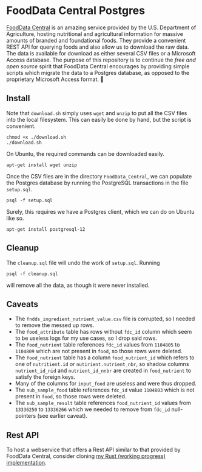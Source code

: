 # FoodData Central Postgres

[FoodData Central](https://fdc.nal.usda.gov/index.html) is an amazing service provided by the U.S. Department of Agriculture, hosting nutritional and agricultural information for massive amounts of branded and foundational foods.
They provide a convenient REST API for querying foods and also allow us to download the raw data.
The data is available for download as either several CSV files or a Microsoft Access database.
The purpose of this repository is to continue the *free and open source* spirit that FoodData Central encourages by providing simple scripts which migrate the data to a Postgres database, as opposed to the proprietary Microsoft Access format. 🤢

## Install

Note that `download.sh` simply uses `wget` and `unzip` to put all the CSV files into the local filesystem.
This can easily be done by hand, but the script is convenient.

```
chmod +x ./download.sh
./download.sh
```

On Ubuntu, the required commands can be downloaded easily.

```
apt-get install wget unzip
```

Once the CSV files are in the directory `FoodData_Central`, we can populate the Postgres database by running the PostgreSQL transactions in the file `setup.sql`.

```
psql -f setup.sql
```

Surely, this requires we have a Postgres client, which we can do on Ubuntu like so.

```
apt-get install postgresql-12
```

## Cleanup

The `cleanup.sql` file will undo the work of `setup.sql`.
Running 

```
psql -f cleanup.sql
```

will remove all the data, as though it were never installed.

## Caveats

- The `fndds_ingredient_nutrient_value.csv` file is corrupted, so I needed to remove the messed up rows.
- The `food_attribute` table has rows without `fdc_id` column which seem to be useless logs for my use cases, so I drop said rows.
- The `food_nutrient` table references `fdc_id` values from `1104805` to `1104809` which are not present in `food`, so those rows were deleted.
- The `food_nutrient` table has a column `food_nutrient_id` which refers to one of `nutritient.id` or `nutirient.nutrient_nbr`, so shadow columns `nutrient_id_nid` and `nutrient_id_nnbr` are created in `food_nutrient` to satisfy the foreign keys.
- Many of the columns for `input_food` are useless and were thus dropped.
- The `sub_sample_food` table references `fdc_id` value `1104803` which is not present in `food`, so those rows were deleted.
- The `sub_sample_result` table references `food_nutrient_id` values from `13336250` to `13336266` which we needed to remove from `fdc_id` null-pointers (see earlier caveat).

## Rest API

To host a webservice that offers a Rest API similar to that provided by FoodData Central, consider cloning [my Rust (working progress) implementation](https://github.com/mvarble/nutrition).
